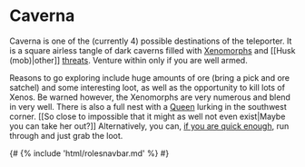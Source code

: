 # Caverna
Caverna is one of the (currently 4) possible destinations of the teleporter. It is a square airless tangle of dark caverns filled with [Xenomorphs](Xenomorph.md) and [[Husk (mob)|other]] [threats](Blood-drunk-miner.md). Venture within only if you are well armed.


Reasons to go exploring include huge amounts of ore (bring a pick and ore satchel) and some interesting loot, as well as the opportunity to kill lots of Xenos. Be warned however, the Xenomorphs are very numerous and blend in very well. There is also a full nest with a [Queen](Xenomorph-queen.md) lurking in the southwest corner. [[So close to impossible that it might as well not even exist|Maybe you can take her out?]] Alternatively, you can, [if you are quick enough](So-close-to-impossible-that-it-might-as-well-not-even-exist.md), run through and just grab the loot.

{# {% include 'html/rolesnavbar.md' %} #}